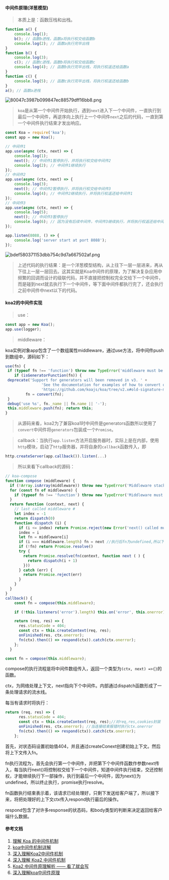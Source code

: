 #### 中间件原理(洋葱模型)
>本质上是：函数压栈和出栈。
```js
function a() {
    console.log(1);
    b(); // 函数b进栈，函数a将执行权交给函数b
    console.log(2); // 函数a执行完毕出栈
}
function b() {
    console.log(3);
    c(); // 函数c进栈，函数b将执行权交给函数c
    console.log(4); // 函数b执行完毕出栈，将执行权返还给函数a
}
function c() {
    console.log(5); // 函数c执行完毕出栈，将执行权返还给函数b
}
a(); // 函数a进栈
```
![80047c3987b099847ec88579dff16bb8.png](evernotecid://AC85336C-B325-443E-8ED7-E6554790A944/appyinxiangcom/10797539/ENResource/p271)

>`koa`是从第一个中间件开始执行，遇到`next`进入下一个中间件，一直执行到最后一个中间件，再逆序向上执行上一个中间件`next`之后的代码，一直到第一个中间件执行结束才发出响应。
```js
const Koa = require('koa');
const app = new Koa();

// 中间件1
app.use(async (ctx, next) => {
    console.log(1);
    next(); // 中间件1暂停执行，并将执行权交给中间件2
    console.log(2); // 中间件1继续执行
});
// 中间件2
app.use(async (ctx, next) => {
    console.log(3);
    next(); // 中间件2暂停执行，并将执行权交给中间件3
    console.log(4); // 中间件2继续执行，并将执行权返还给中间件1
});
// 中间件3
app.use(async (ctx, next) => {
    console.log(5);
    next(); // 中间件3暂停执行
    console.log(6); // 因为没有后续中间件，中间件3继续执行，并将执行权返还给中间件2
});

app.listen(8088, () => {
    console.log('server start at port 8088');
});
```
![bdef580371153dbb754c9d7a667502af.png](evernotecid://AC85336C-B325-443E-8ED7-E6554790A944/appyinxiangcom/10797539/ENResource/p272)
>上述代码的执行结果：是一个洋葱模型结构，从上往下一层一层进来，再从下往上一层一层回去。这其实就是Koa中间件的原理，为了解决复杂应用中频繁的回调而设计的级联代码，并不直接把控制权完全交给下一个中间件，而是碰到next就去执行下一个中间件，等下面中间件都执行完了，还会执行之前中间件中next以下的代码。

#### koa2的中间件实现
>use：

```js
const app = new Koa();
app.use(logger);
```
>middleware：

koa实例对象app包含了一个数组属性middleware，通过use方法，将中间件push到数组中，源码如下：
```js
use(fn) {
 if (typeof fn !== 'function') throw new TypeError('middleware must be a function!');
    if (isGeneratorFunction(fn)) {
 deprecate('Support for generators will been removed in v3. ' +
                'See the documentation for examples of how to convert old middleware ' +
                'https://github.com/koajs/koa/tree/v2.x#old-signature-middleware-v1x');
         fn = convert(fn);
 }
 debug('use %s', fn._name || fn.name || '-');
 this.middleware.push(fn); return this;
}
```
>从源码来看，koa2为了兼容koa1时中间件是generators函数所以使用了`convert`中间件将`generators`包装成一个`Promise`。

>callback：当执行`app.listen`方法开启服务器时，实际上是在内部，使用`http`模块，启动了`http`服务器，并将自身的`callback`函数传入，即
```js
http.createServer(app.callback()).listen(...)
```
>所以来看下callback的源码：

```js
// koa-compose
function compose (middleware) {
  if (!Array.isArray(middleware)) throw new TypeError('Middleware stack must be an array!')
  for (const fn of middleware) {
    if (typeof fn !== 'function') throw new TypeError('Middleware must be composed of functions!')
  }
  return function (context, next) {
    // last called middleware #
    let index = -1
    return dispatch(0)
    function dispatch (i) {
      if (i <= index) return Promise.reject(new Error('next() called multiple times'))
      index = i
      let fn = middleware[i]
      if (i === middleware.length) fn = next //执行后fn为undefined,所以下一步将resolve()
      if (!fn) return Promise.resolve()
      try {
        return Promise.resolve(fn(context, function next ( ) {
          return dispatch(i + 1)
        }))
      } catch (err) {
        return Promise.reject(err)
      }
    }
  }
}
callback() {
    const fn = compose(this.middleware);

    if (!this.listeners('error').length) this.on('error', this.onerror);

    return (req, res) => {
      res.statusCode = 404;
      const ctx = this.createContext(req, res);
      onFinished(res, ctx.onerror);
      fn(ctx).then(() => respond(ctx)).catch(ctx.onerror);
    };
  }

const fn = compose(this.middleware);
```
compose的执行流程是将中间件数组传入，返回一个类型为`(ctx, next) =>{}`的函数。

ctx，为网络处理上下文，next指向下个中间件。内部通过dispatch函数形成了一条处理请求的流水线。

每当有请求时将执行：
```js
return (req, res) => {
      res.statusCode = 404;
      const ctx = this.createContext(req, res);//对req,res,cookies封装
      onFinished(res, ctx.onerror); //当连接结束报错时执行ctx.onerror
      fn(ctx).then(() => respond(ctx)).catch(ctx.onerror);
    };
```
首先，对状态码设置初始值404，并且通过createConext创建初始上下文。然后将上下文传入fn。

fn执行流程为，首先会执行第一个中间件，并把第下个中间件函数作参数next传入，每当执行next()将控制权交给下一个中间件，知道中间件执行结束，交还控制权，才能继续执行下一部操作，执行到最后一个中间件，因为next()为undefined，所以终止执行，promise执行resolve。

fn函数执行结束表示着，该请求已经处理好，只剩下发送给客户端了，所以接下来，将把处理好的上下文ctx传入respond执行最后的操作。

respond包含了对许多response的状态码，和body类型的判断来决定返回给客户端什么数据。
#### 参考文档

1. [理解 Koa 的中间件机制](https://cnodejs.org/topic/5aac7608f5dfc27d7ad988bd)
2. [koa中间件机制详解](https://cnodejs.org/topic/58fd8ec7523b9d0956dad945)
3. [深入理解Koa2中间件机制](https://blog.csdn.net/qq673318522/article/details/79090682)
4. [深入理解 Koa2 中间件机制](https://segmentfault.com/a/1190000012881491)
5. [Koa2 中间件原理解析 —— 看了就会写](https://segmentfault.com/a/1190000016707059)
6. [深入理解koa中间件原理](http://shirmy.me/2018/06/08/%E6%B7%B1%E5%85%A5%E7%90%86%E8%A7%A3koa%E5%8E%9F%E7%90%86/)